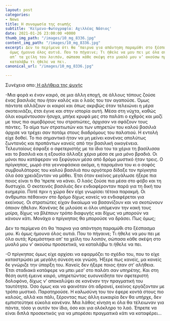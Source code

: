 ```yaml
---
layout: post
categories:
- News
title: Η συνομωσία της σιωπής
subtitle: 'Κείμενο-Φωτογραφία: Αχιλλέας Νάσιος'
date: 2021-01-26 23:00:00 +0000
thumb_img_path: "/images/10_mg_8336.jpg"
content_img_path: "/images/10_mg_8336.jpg"
excerpt: Δεν το περίμενα ότι θα ‘παιρνα για απάντηση παραμύθι στο ξέσπασμα μου. Κι
  όμως ήμουνα όλος αυτιά. Που το πήγαινε; Τι ήθελε να μου πει με όλα αυτά; Κρεμάστηκα
  απ’ τα χείλη του λοιπόν, σώπασα κάθε σκέψη στο μυαλό μου ν’ ακούσω προσεκτικά, να
  καταλάβω τι ήθελε να πει.
canonical_url: "/images/10_mg_8336.jpg"

---
```

Συνέχεια απο:<a href="https://hocusphotus.com/posts/anodus-35/" target="blank"> Η αλήθεια της ψυχής</a>

\-Μια φορά κι έναν καιρό, σε μια άλλη εποχή, σε άλλους τόπους ζούσε ένας βασιλιάς που ήταν καλός και ο λαός του τον αγαπούσε. Όμως πάντοτε αλλάζουν οι καιροί και όπως ακριβώς όταν τελειώνει η μέρα σκοτεινιάζει, έτσι έγινε και στην ιστορία αυτή. Μέσα στη νύχτα, καθώς όλοι κοιμόντουσαν ήσυχα, μπήκε κρυφά μες στο παλάτι ο εχθρός και μαζί με τους πιο αιμοβόρους του στρατιώτες, άρχισαν να σφάζουν τους πάντες. Το αίμα των στρατιωτών και των υπηρετών του καλού βασιλιά άρχισε να τρέχει σαν ποτάμι στους διαδρόμους του παλατιού. Η εντολή είχε δοθεί. Το πιο σημαντικό ήταν να μη μείνει κανένας απολύτως ζωντανός και προπάντων κανείς από την βασιλική οικογένεια. Τελευταίους έσφαξε ο σφετεριστής με τα ίδια του τα χέρια τη βασίλισσα και το βασιλιά και η εξουσία άλλαξε χέρια μέσα σε μια μόνο βραδιά. Οι μόνοι που κατάφεραν να ξεφύγουν μέσα από δρόμο μυστικό ήταν τρεις. Ο πρίγκηπας, μωρό στα γεννοφάσκια ακόμα, η παραμάνα του κι ο σοφός συμβουλάτορας του καλού βασιλιά που αργότερα δίδαξε τον πρίγκηπα όλα όσα χρειάζονταν να μάθει. Έτσι όταν εκείνος μεγάλωσε ήξερε πια ποιος είναι τι θα ‘πρεπε να κάνει. Ο λαός ζούσε πια μέσα στο φόβο και τη δυστυχία. Ο σκοτεινός βασιλιάς δεν ενδιαφέρονταν παρά για τη δική του ευημερία. Ποτέ πριν η χώρα δεν είχε γνωρίσει τέτοια παρακμή. Οι άνθρωποι πέθαιναν στο δρόμο δίχως κανείς να ενδιαφέρεται για εκείνους. Οι στρατιώτες είχαν δικαίωμα να βασανίζουν και να σκοτώνουν όποιον ήθελαν. Κανένας δε μιλούσε κι όλοι υπόμεναν την κακή τους μοίρα, δίχως να βλέπουν τρόπο διαφυγής και δίχως να μπορούν να κάνουν κάτι. Μονάχα ο πρίγκηπας θα μπορούσε να δράσει. Πως όμως;

Δεν το περίμενα ότι θα ‘παιρνα για απάντηση παραμύθι στο ξέσπασμα μου. Κι όμως ήμουνα όλος αυτιά. Που το πήγαινε; Τι ήθελε να μου πει με όλα αυτά; Κρεμάστηκα απ’ τα χείλη του λοιπόν, σώπασα κάθε σκέψη στο μυαλό μου ν’ ακούσω προσεκτικά, να καταλάβω τι ήθελε να πει.

\-Ο πρίγκηπας όμως είχε αρχίσει να εφαρμόζει το σχέδιο του, που το είχε καταστρώσει με μεγάλη σύνεση και γνώση. Ήξερε πως κανείς, μα κανείς δε γνώριζε την ύπαρξη του. Κανείς δεν ήξερε ποιος ήταν στ’ αλήθεια. Έτσι σταδιακά κατάφερε να μπει μεσ’ στο παλάτι σαν υπηρέτης. Και στη θέση αυτή έμεινε καιρό, υπηρετώντας ευσυνείδητα τον σφετεριστή δολοφόνο, δίχως ν’ αποκαλύψει σε κανέναν την πραγματική του ταυτότητα. Όσο όμως και να φαινόταν ότι αδρανεί, εκείνος εργάζονταν με τρόπο μυστικό. Παρατηρούσε. Η καλωσύνη του τον έφερε κοντά στους πιο καλούς, αλλά και πάλι, ξέροντας πως άλλη ευκαιρία δεν θα υπήρχε, δεν εμπιστεύτηκε εύκολα κανέναν. Μια λάθος κίνηση κι όλα θα τέλειωναν για πάντα, τόσο γι αυτόν τον ίδιο, όσο και για ολόκληρο το λαό. Έπρεπε να είναι διπλά προσεκτικός για να μπορέσει πραγματικά κάτι να καταφέρει…